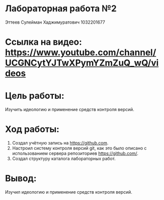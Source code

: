 # Лабораторная работа №2

Эттеев Сулейман Хаджимуратович
1032201677
 
# Ссылка на видео: https://www.youtube.com/channel/UCGNCytYJTwXPymYZmZuQ_wQ/videos

# Цель работы:
Изучить идеологию и применение средств контроля версий.

# Ход работы:
1. Создал учётную запись на https://github.com. 
2. Настроил систему контроля версий git, как это было описано c использованием сервера репозиториев https://github.com/. 
3. Создал структуру каталога лабораторных работ.

# Вывод:
Изучил идеологию и применение средств контроля версий.
